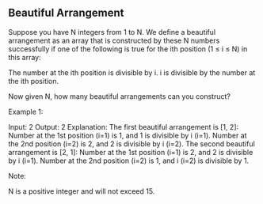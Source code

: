 Beautiful Arrangement 
---


Suppose you have N integers from 1 to N. We define a beautiful arrangement as an array that is constructed by these N numbers successfully if one of the following is true for the ith position (1 ≤ i ≤ N) in this array:

The number at the ith position is divisible by i.
i is divisible by the number at the ith position.




Now given N, how many beautiful arrangements can you construct?


Example 1:

Input: 2
Output: 2
Explanation: 
The first beautiful arrangement is [1, 2]:
Number at the 1st position (i=1) is 1, and 1 is divisible by i (i=1).
Number at the 2nd position (i=2) is 2, and 2 is divisible by i (i=2).
The second beautiful arrangement is [2, 1]:
Number at the 1st position (i=1) is 2, and 2 is divisible by i (i=1).
Number at the 2nd position (i=2) is 1, and i (i=2) is divisible by 1.



Note:

N is a positive integer and will not exceed 15.



